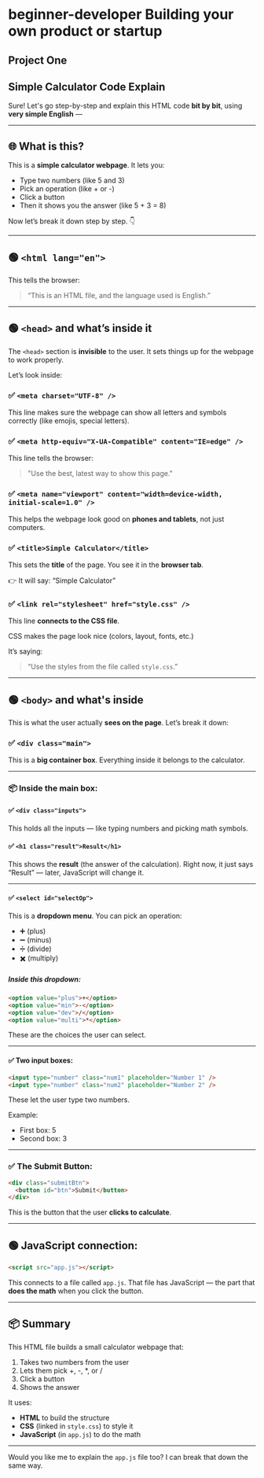 # beginner-developer   Building your own product or startup


## Project One

## Simple Calculator Code Explain

Sure! Let's go step-by-step and explain this HTML code **bit by bit**, using **very simple English** — 

---

## 🌐 What is this?    

This is a **simple calculator webpage**. It lets you:

* Type two numbers (like 5 and 3)
* Pick an operation (like + or -)
* Click a button
* Then it shows you the answer (like 5 + 3 = 8)

Now let’s break it down step by step. 👇

---

## 🟢 `<html lang="en">`

This tells the browser:

> “This is an HTML file, and the language used is English.”

---

## 🟢 `<head>` and what’s inside it

The `<head>` section is **invisible** to the user. It sets things up for the webpage to work properly.

Let’s look inside:

### ✅ `<meta charset="UTF-8" />`

This line makes sure the webpage can show all letters and symbols correctly (like emojis, special letters).

### ✅ `<meta http-equiv="X-UA-Compatible" content="IE=edge" />`

This line tells the browser:

> "Use the best, latest way to show this page."

### ✅ `<meta name="viewport" content="width=device-width, initial-scale=1.0" />`

This helps the webpage look good on **phones and tablets**, not just computers.

### ✅ `<title>Simple Calculator</title>`

This sets the **title** of the page. You see it in the **browser tab**.

👉 It will say: “Simple Calculator”

### ✅ `<link rel="stylesheet" href="style.css" />`

This line **connects to the CSS file**.

CSS makes the page look nice (colors, layout, fonts, etc.)

It’s saying:

> “Use the styles from the file called `style.css`.”

---

## 🟢 `<body>` and what's inside

This is what the user actually **sees on the page**. Let’s break it down:

### ✅ `<div class="main">`

This is a **big container box**. Everything inside it belongs to the calculator.

---

### 📦 Inside the main box:

#### ✅ `<div class="inputs">`

This holds all the inputs — like typing numbers and picking math symbols.

#### ✅ `<h1 class="result">Result</h1>`

This shows the **result** (the answer of the calculation).
Right now, it just says “Result” — later, JavaScript will change it.

---

#### ✅ `<select id="selectOp">`

This is a **dropdown menu**. You can pick an operation:

* ➕ (plus)
* ➖ (minus)
* ➗ (divide)
* ✖️ (multiply)

##### Inside this dropdown:

```html
<option value="plus">+</option>
<option value="min">-</option>
<option value="dev">/</option>
<option value="multi">*</option>
```

These are the choices the user can select.

---

#### ✅ Two input boxes:

```html
<input type="number" class="num1" placeholder="Number 1" />
<input type="number" class="num2" placeholder="Number 2" />
```

These let the user type two numbers.

Example:

* First box: 5
* Second box: 3

---

### ✅ The Submit Button:

```html
<div class="submitBtn">
  <button id="btn">Submit</button>
</div>
```

This is the button that the user **clicks to calculate**.

---

## 🟢 JavaScript connection:

```html
<script src="app.js"></script>
```

This connects to a file called `app.js`.
That file has JavaScript — the part that **does the math** when you click the button.

---

## 📦 Summary

This HTML file builds a small calculator webpage that:

1. Takes two numbers from the user
2. Lets them pick +, -, *, or /
3. Click a button
4. Shows the answer

It uses:

* **HTML** to build the structure
* **CSS** (linked in `style.css`) to style it
* **JavaScript** (in `app.js`) to do the math

---

Would you like me to explain the `app.js` file too? I can break that down the same way.
